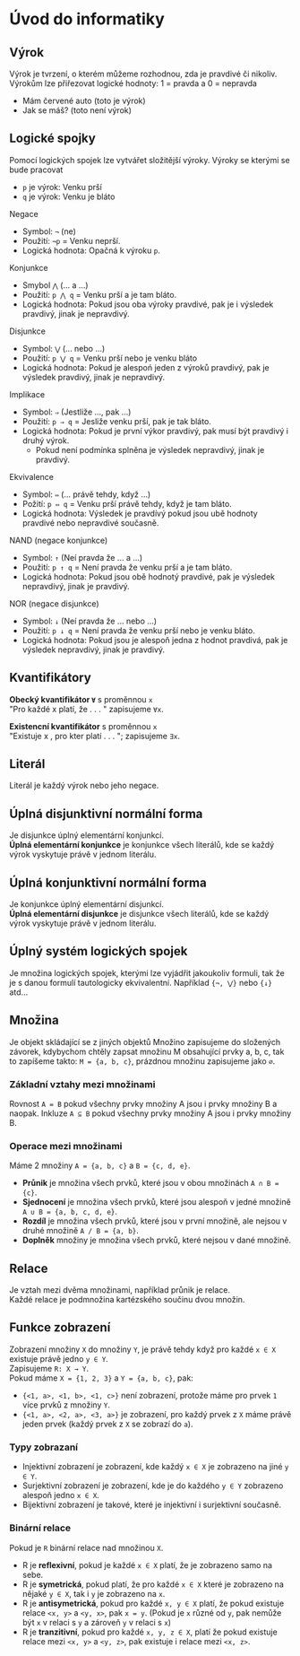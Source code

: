# Úvod do informatiky
## Výrok
Výrok je tvrzení, o kterém můžeme rozhodnou, zda je pravdivé či nikoliv. Výrokům lze přiřezovat logické hodnoty: 1 = pravda a 0 = nepravda
- Mám červené auto (toto je výrok)
- Jak se máš? (toto není výrok)

## Logické spojky
Pomocí logických spojek lze vytvářet složitější výroky. 
Výroky se kterými se bude pracovat
- `p` je výrok: Venku prší
- `q` je výrok: Venku je bláto

Negace
- Symbol: `¬` (ne)
- Použití: `¬p` = Venku neprší.
- Logická hodnota: Opačná k výroku `p`.

Konjunkce
- Smybol `⋀` (... a ...)
- Použití: `p ⋀ q` = Venku prší a je tam bláto.
- Logická hodnota: Pokud jsou oba výroky pravdivé, pak je i výsledek pravdivý, jinak je nepravdivý.

Disjunkce
- Symbol: `⋁` (... nebo ...)
- Použití: `p ⋁ q` = Venku prší nebo je venku bláto
- Logická hodnota: Pokud je alespoń jeden z výroků pravdivý, pak je výsledek pravdivý, jinak je nepravdivý.

Implikace
- Symbol: `⇒` (Jestliže ..., pak ...)
- Použití: `p ⇒ q` = Jesliže venku prší, pak je tak bláto.
- Logická hodnota: Pokud je první výkor pravdivý, pak musí být pravdivý i druhý výrok.
  - Pokud není podmínka splněna je výsledek nepravdivý, jinak je pravdivý.

Ekvivalence
- Symbol: `⇔` (... právě tehdy, když ...)
- Požití: `p ⇔ q` = Venku prší právě tehdy, když je tam bláto.
- Logická hodnota: Výsledek je pravdívý pokud jsou ubě hodnoty pravdivé nebo nepravdivé současně.

NAND (negace konjunkce)
- Symbol: `↑` (Neí pravda že ... a ...)
- Použití: `p ↑ q` = Není pravda že venku prší a je tam bláto.
- Logická hodnota: Pokud jsou obě hodnotý pravdivé, pak je výsledek nepravdivý, jinak je pravdivý.

NOR (negace disjunkce)
- Symbol: `↓` (Neí pravda že ... nebo ...)
- Použití: `p ↓ q` = Není pravda že venku prší nebo je venku bláto.
- Logická hodnota: Pokud jsou je alespoň jedna z hodnot pravdivá, pak je výsledek nepravdivý, jinak je pravdivý.

## Kvantifikátory

**Obecký kvantifikátor `∀`** s proměnnou `x`<br>
"Pro každé x platí, že . . . " zapisujeme `∀x`.

**Existencní kvantifikátor** s proměnnou `x`<br>
"Existuje x , pro kter platí . . . "; zapisujeme `∃x`.

## Literál
Literál je každý výrok nebo jeho negace.

## Úplná disjunktivní normální forma
Je disjunkce úplný elementární konjunkcí.<br>
**Úplná elementární konjunkce** je konjunkce všech literálů, kde se každý výrok vyskytuje právě v jednom literálu.

## Úplná konjunktivní normální forma
Je konjunkce úplný elementární disjunkcí.<br>
**Úplná elementární disjunkce** je disjunkce všech literálů, kde se každý výrok vyskytuje právě v jednom literálu.

## Úplný systém logických spojek
Je množina logických spojek, kterými lze vyjádřit jakoukoliv formuli, tak že je s danou formulí tautologicky ekvivalentní.
Například `{¬, ⋁}` nebo `{↓}` atd...

## Množina
Je objekt skládající se z jiných objektů
Množino zapisujeme do složených závorek, kdybychom chtěly zapsat množinu M obsahující prvky a, b, c, tak to zapíšeme takto: `M = {a, b, c}`, prázdnou množinu zapisujeme jako `∅`.

### Základní vztahy mezi množinami
Rovnost `A = B` pokud všechny prvky množiny A jsou i prvky množiny B a naopak.
Inkluze `A ⊆ B` pokud všechny prvky množiny A jsou i prvky množiny B.

### Operace mezi množinami
Máme 2 množiny `A = {a, b, c}` a `B = {c, d, e}`.
- **Průnik** je množina všech prvků, které jsou v obou množinách `A ∩ B = {c}`.
- **Sjednocení** je množina všech prvků, které jsou alespoň v jedné množině `A ∪ B = {a, b, c, d, e}`.
- **Rozdíl** je množina všech prvků, které jsou v první množině, ale nejsou v druhé množině `A / B = {a, b}`.
- **Doplněk** množiny je množina všech prvků, které nejsou v dané množině.

## Relace
Je vztah mezi dvěma množinami, například průnik je relace. <br>
Každé relace je podmnožina kartézského součinu dvou množin.

## Funkce zobrazení
Zobrazení množiny `X` do množiny `Y`, je právě tehdy když pro každé `x ∈ X` existuje právě jedno `y ∈ Y`.<br>
Zapisujeme `R: X → Y`.<br>
Pokud máme `X = {1, 2, 3}` a `Y = {a, b, c}`, pak:
- `{<1, a>, <1, b>, <1, c>}` není zobrazení, protože máme pro prvek `1` více prvků z množiny `Y`.
- `{<1, a>, <2, a>, <3, a>}` je zobrazení, pro každý prvek z `X` máme právě jeden prvek (každý prvek z `X` se zobrazí do `a`).

### Typy zobrazaní
- Injektivní zobrazení je zobrazení, kde každý `x ∈ X` je zobrazeno na jiné `y ∈ Y`.
- Surjektivní zobrazení je zobrazení, kde je do každého `y ∈ Y` zobrazeno alespoň jedno `x ∈ X`.
- Bijektivní zobrazení je takové, které je injektivní i surjektivní současně.

### Binární relace
Pokud je `R` binární relace nad množinou `X`.
- R je **reflexivní**, pokud je každé `x ∈ X` platí, že je zobrazeno samo na sebe.
- R je **symetrická**, pokud platí, že pro každé `x ∈ X` které je zobrazeno na nějaké `y ∈ X`, tak i `y` je zobrazeno na `x`.
- R je **antisymetrická**, pokud pro každé `x, y ∈ X` platí, že pokud existuje relace `<x, y>` a `<y, x>`, pak `x = y`. (Pokud je `x` různé od `y`, pak nemůže být `x` v relaci s `y` a zároveň `y` v relaci s `x`)
- R je **tranzitivní**, pokud pro každé `x, y, z ∈ X`, platí že pokud existuje relace mezi `<x, y>` a `<y, z>`, pak existuje i relace mezi `<x, z>`. 
